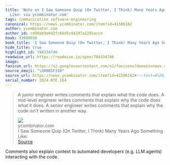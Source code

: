```yaml
---
title: 'Note on I Saw Someone Quip (On Twitter, I Think) Many Years Ago Something
  Like: via ycombinator.com'
tags: communication software-engineering
canonical: https://news.ycombinator.com/item?id=41506182
author: ycombinator.com
author_id: cd99ab9e042fc66d5c84197a2293acce
book: 43999030
book_title: 'I Saw Someone Quip (On Twitter, I Think) Many Years Ago Something Like:'
hide_title: true
highlight_id: 784334746
readwise_url: https://readwise.io/open/784334746
image:
favicon_url: https://s2.googleusercontent.com/s2/favicons?domain=news.ycombinator.com
source_emoji: "\U0001F310"
source_url: https://news.ycombinator.com/item?id=41506182#:~:text=A%20junior%20engineer,in%20another%20way.
serial_number: 2024.NTE.164
---
```

> A junior engineer writes comments that explain what the code does. A mid-level engineer writes comments that explain why the code does what it does. A senior engineer writes comments that explain why the code isn't written in another way.
> <div class="quoteback-footer"><div class="quoteback-avatar"><img class="mini-favicon" src="https://s2.googleusercontent.com/s2/favicons?domain=news.ycombinator.com"></div><div class="quoteback-metadata"><div class="metadata-inner"><span style="display:none">FROM:</span><div aria-label="ycombinator.com" class="quoteback-author"> ycombinator.com</div><div aria-label="I Saw Someone Quip (On Twitter, I Think) Many Years Ago Something Like:" class="quoteback-title"> I Saw Someone Quip (On Twitter, I Think) Many Years Ago Something Like:</div></div></div><div class="quoteback-backlink"><a target="_blank" aria-label="go to the full text of this quotation" rel="noopener" href="https://news.ycombinator.com/item?id=41506182#:~:text=A%20junior%20engineer,in%20another%20way." class="quoteback-arrow"> Source</a></div></div>

Comments also explain context to automated developers (e.g. LLM agents) interacting with the code.